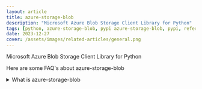 ```yaml
---
layout: article
title: azure-storage-blob
description: "Microsoft Azure Blob Storage Client Library for Python"
tags: [python, azure-storage-blob, pypi azure-storage-blob, pypi, references]
date: 2023-12-27
cover: /assets/images/related-articles/general.png
---
```


Microsoft Azure Blob Storage Client Library for Python

Here are some FAQ's about azure-storage-blob
<details>
<summary>What is azure-storage-blob</summary>
Microsoft Azure Blob Storage Client Library for Python
</details>

